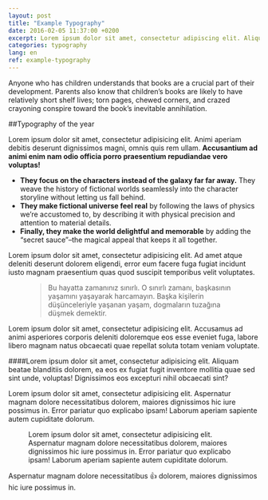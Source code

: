```yaml
---
layout: post
title: "Example Typography"
date: 2016-02-05 11:37:00 +0200
excerpt: Lorem ipsum dolor sit amet, consectetur adipiscing elit. Aliquam hendrerit id massa quis auctor. Mauris porta vehicula massa, sit amet facilisis justo consectetur quis. Curabitur vel elementum risus. Proin facilisis rhoncus nisi vitae ullamcorper.
categories: typography
lang: en
ref: example-typography
---
```

Anyone who has children understands that books are a crucial part of their development. Parents also know that children’s books are likely to have relatively short shelf lives; torn pages, chewed corners, and crazed crayoning conspire toward the book’s inevitable annihilation.

##Typography of the year

Lorem ipsum dolor sit amet, consectetur adipisicing elit. Animi aperiam debitis deserunt dignissimos magni, omnis quis rem ullam. **Accusantium ad animi enim nam odio officia porro praesentium repudiandae vero voluptas!**

- **They focus on the characters instead of the galaxy far far away.** They weave the history of fictional worlds seamlessly into the character storyline without letting us fall behind.
- **They make fictional universe feel real** by following the laws of physics we’re accustomed to, by describing it with physical precision and attention to material details.
- **Finally, they make the world delightful and memorable** by adding the “secret sauce”–the magical appeal that keeps it all together.

Lorem ipsum dolor sit amet, consectetur adipisicing elit. Ad amet atque deleniti deserunt dolorem eligendi, error eum facere fuga fugiat incidunt iusto magnam praesentium quas quod suscipit temporibus velit voluptates.

<figure class="important">
<blockquote>Bu hayatta zamanınız sınırlı. O sınırlı zamanı, başkasının yaşamını yaşayarak harcamayın. Başka kişilerin düşünceleriyle yaşanan yaşam, dogmaların tuzağına düşmek demektir.</blockquote>
</figure>

Lorem ipsum dolor sit amet, consectetur adipisicing elit. Accusamus ad animi asperiores corporis deleniti doloremque eos esse eveniet fuga, labore libero magnam natus obcaecati quae repellat soluta totam veniam voluptate.

####Lorem ipsum dolor sit amet, consectetur adipisicing elit. Aliquam beatae blanditiis dolorem, ea eos ex fugiat fugit inventore mollitia quae sed sint unde, voluptas! Dignissimos eos excepturi nihil obcaecati sint?

Lorem ipsum dolor sit amet, consectetur adipisicing elit. Aspernatur magnam dolore necessitatibus dolorem, maiores dignissimos hic iure possimus in. Error pariatur quo explicabo ipsam! Laborum aperiam sapiente autem cupiditate dolorum.

<figure class="marked">
<p>Lorem ipsum dolor sit amet, consectetur adipisicing elit. Aspernatur magnam dolore necessitatibus dolorem, maiores dignissimos hic iure possimus in. Error pariatur quo explicabo ipsam! Laborum aperiam sapiente autem cupiditate dolorum.</p>
</figure>

Aspernatur magnam dolore necessitatibus :+1: dolorem, maiores dignissimos hic iure possimus in.
